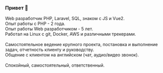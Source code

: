 ### Привет 👋<br>

Web разработчик PHP, Laravel, SQL, знаком с JS и Vue2.<br>
Опыт работы с PHP - 2 года.<br>
Опыт работы Web разработчиком - 5 лет.<br>
Работал на Linux с git, Docker, AWS и различными трекерами.<br>
<br>
Самостоятельное ведение крупного проекта, постановка и выполнение задач, отчетность клиенту и руководству.<br>
Общение с клиентом на английском (чат, аудио/видео звонок).<br>
<br>
Спокойный, самостоятельный, ответственный.<br>
